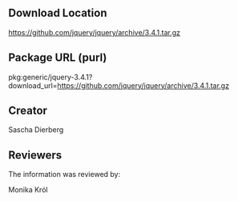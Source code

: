 ## Download Location

https://github.com/jquery/jquery/archive/3.4.1.tar.gz

## Package URL (purl)

pkg:generic/jquery-3.4.1?download_url=https://github.com/jquery/jquery/archive/3.4.1.tar.gz 

## Creator

Sascha Dierberg

## Reviewers

The information was reviewed by:

Monika Król